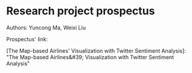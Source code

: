 # Research project prospectus

Authors: Yuncong Ma, Weixi Liu

Prospectus' link: 

[The Map-based Airlines&#39; Visualization with Twitter Sentiment Analysis]: 	"The Map-based Airlines&amp;#39; Visualization with Twitter Sentiment Analysis"

